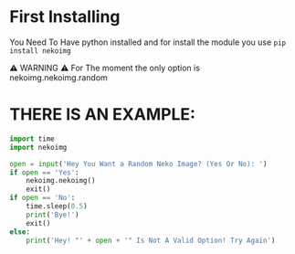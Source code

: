 
# First Installing
You Need To Have python installed
and for install the module you use ```pip install nekoimg```

⚠️ WARNING ⚠️ For The moment the only option is nekoimg.nekoimg.random
# THERE IS AN EXAMPLE:

```py
import time
import nekoimg

open = input('Hey You Want a Random Neko Image? (Yes Or No): ')
if open == 'Yes':
    nekoimg.nekoimg()
    exit()
if open == 'No':
    time.sleep(0.5)
    print('Bye!')
    exit()
else:
    print('Hey! "' + open + '" Is Not A Valid Option! Try Again')
